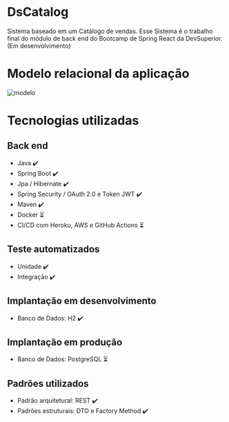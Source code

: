 # DsCatalog
Sistema baseado em um Catálogo de vendas. Esse Sistema é o trabalho final do módulo de back end do Bootcamp de Spring React da DevSuperior. (Em desenvolvimento)

# Modelo relacional da aplicação
![modelo](https://user-images.githubusercontent.com/37542212/143661579-24ac552f-108b-43aa-ad91-0e2811c3b3b6.png)

# Tecnologias utilizadas
## Back end
- Java :heavy_check_mark:
- Spring Boot :heavy_check_mark:
- Jpa / Hibernate :heavy_check_mark:
- Spring Security / OAuth 2.0 e Token JWT :heavy_check_mark:
- Maven :heavy_check_mark:
- Docker :hourglass_flowing_sand:
- CI/CD com Heroku, AWS e GitHub Actions :hourglass_flowing_sand:

## Teste automatizados
- Unidade :heavy_check_mark:
- Integração :heavy_check_mark:

## Implantação em desenvolvimento
- Banco de Dados: H2 :heavy_check_mark:

## Implantação em produção 
- Banco de Dados: PostgreSQL :hourglass_flowing_sand:

## Padrões utilizados
- Padrão arquitetural: REST :heavy_check_mark:
- Padrões estruturais: DTO e Factory Method :heavy_check_mark:

